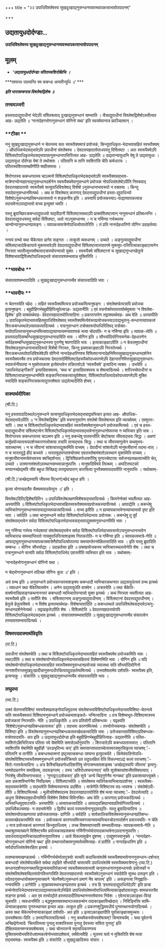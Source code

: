 +++
title = "२२ उपाधिविश्लेषस्य सुखदुःखाद्यनुसन्धानव्यवस्थापकत्वाभावोपपादनम्"

+++


## उद्यतायुधदोर्दण्डाः..

**उपाधिविश्लेषस्य सुखदुःखाद्यनुसन्धानव्यवस्थापकत्वाभावोपपादनम्**

## **मूलम्**

- ***‘उद्यतायुधदोर्दण्डाः पतितस्वशिरोक्षिभिः ।***

***पश्यन्तः पातयन्ति स्म कबन्धा अप्यरीन्युधि ॥’ ***

***इति भारतवचनान्न विश्लेषाद्विशेषः ॥***

### **तत्त्वमञ्जरी**

हस्तपादाद्युपाधीनां भेदेऽपि संश्लिश्व्त्वाद् दुःखाद्यनुसन्धानं सम्भवति । चैत्राद्युपाधीनां विश्लेषाद्विशेषोऽस्तीत्यत आह- उद्यतेति ॥ ‘नानादेहगभोगानुसन्धानं योगिनो यथा’ इति स्वयमेवान्यत्र प्रपञ्चितवान् ।

### **टीका **

ननु सुखदुःखाद्यनुसन्धाने न चेतनस्य सतः स्वरूपैक्यमात्रं प्रयोजकं, किन्तूपाधिकृत-भेदाभावसहितं स्वरूपैक्यम् । औपाधिकभेदसद्भावेऽपि उपाधीनां संश्लेषश्च । देवदत्तयज्ञदत्तोपाधयस्तु विश्लिष्टाः । अतः स्वरूपैक्येऽपि विश्लिष्टोपाधिकृतभेदसद्भावान्नानुसन्धानापत्तिरित्यत आह- उद्यतेति ॥ उद्यतान्यायुधानि येषु ते उद्यतायुधाः । उद्यतायुधा दोर्दण्डा येषां ते तथोक्ताः । पतितानि च तानि स्वशिरांसि चेति कर्मधारयः । पतितस्वशिरसामक्षीणीति षष्ठीसमासः ।

शिरोगतस्य कबन्धगतस्य चाऽत्मनो विश्लिष्टोपाधिकृतभेदसद्भावेऽपि स्वरूपैक्यसद्भाव-मात्रेणान्योन्यज्ञानाद्यनुसन्धानदर्शनेन स्वरूपैक्यमेवानुसन्धाने प्रयोजकं नोपाधिसंश्लेषोऽपीति निश्चयाद्
देवदत्तयज्ञदत्तयोः स्वरूपैक्ये सत्युपाधिविश्लेषाद् विशेषो ऽनुसन्धानाभावरूपो न वक्तव्यः । किन्तु स्यादेवानुसन्धानमित्यर्थः । अथ वा विश्लेषात् कारणाद् देवदत्ताद्युपाधीनां हस्ता-द्युपाधिभ्यो विशेषोऽनुसन्धानप्रतिबन्धकत्वरूपो न शङ्कनीय इति । अस्यापि प्रयोजकस्याऽ-पाद्याव्यापकत्वान्न तदभावेनाऽपाद्याभावो वाच्य इत्युक्तं भवति ।

यस्तु ब्रूयाच्छिरःकबन्धाद्युपाधयो यद्यपीदानी विश्लिष्टास्तथाऽपि प्राक्संश्लिष्टत्वान् नानुसन्धानं प्रतिबध्नन्ति । देवदत्ताद्युपाधयस्तु सर्वदा विश्लिष्टा, अतो नाऽनुसन्धानम् । न च गर्भिण्या गर्भस्थस्य चान्योन्यानुसन्धानप्रसङ्गः । व्यापकत्वमात्रेणोपाधित्वोपपत्तेरिति । तं प्रति नानादेहधारिणो योगिन उदाहर्तव्याः ।

नन्वयं ग्रन्थो यथा चैकेत्यतः प्रागेव सङ्गतः । तत्कुतो व्यवधानम् । उच्यते । अङ्गुल्याद्युपाधीनां संश्लिष्टत्वादेकैकापाये मुक्त्यभावेऽपि देवदत्ताद्युपाधीनां विश्लिष्टत्वात्तदपगमे मुक्त्युप-पत्तिरित्याकाङ्क्षाऽप्यनेन निरस्ता भवतीत्युभयशेषत्वादत्रास्योपन्यासो युक्तः । स्वरूपैक्ये संश्लिष्टानां च सुखाद्यनुन्धानहेतुत्वे विशेषाभावाद्विश्लिष्टोपाधिसद्भावे संसारावश्यम्भावान्न मुक्तिरिति ।

### **भावबोधः **

संसारावश्यम्भावादिति ॥ सुखदुःखाद्यनुसन्धानस्यैव संसारत्वादिति भावः ।

### **भावदीपः **

न चेतनस्येति च्छेदः । सहितं स्वरूपैक्यमित्यत्र प्रयोजकमित्यनुषङ्गः । संश्लेषश्चेत्यत्रापि प्रयोजक इत्यनुषङ्गः । बहुव्रीहिगर्भबहुव्रीहिरित्युपेत्याऽह- उद्यतानीति ॥ एवं वचनोक्तेस्तात्पर्यार्थमुक्त्वा ‘न विश्लेषा-द्विशेषः’ इति वाक्यार्थमाह- देवदत्तयज्ञदत्तयोरित्यादिना ॥ प्रकारान्तरेण तद्वाक्यार्थमाह- अथ वेति ॥ अस्यापीति ॥ उपाधिकृतभेदाभावसहितमुपाधिविश्लेषवत् स्वरूपैक्यमित्येवंरूपप्रयोजकस्याऽपाद्यभूतानु-सन्धानाव्यापकत्वं शिरःकबन्धस्थलेऽव्यापकत्वादित्यर्थः । यत्रानुसन्धानं तत्रोक्तरूपोपाधिरितिवद् यत्रोक्त-रूपोपाधिस्तत्रानुसन्धानमित्यापाद्यव्याप्यत्वमप्यावश्यकं मत्वा चोदयति- न च गर्भिण्या इति ॥ व्यापक-त्वेति ॥ हस्तपादादिसम्बन्धिसुखाद्यनुसन्धानादाविति भावः । योगिन इति ॥ सौभर्यादियोगिनामनेक-देहधारणेन सर्वदेहसम्बन्धिसुखाद्यनुसन्धानस्य पुराणेषु श्रवणादिति भावः । इत्याकाङ्क्षाऽपीति ॥ न केवलमुपाधीनां विश्लेषादनुसन्धानाभावादिरूपो विशेषो निरस्तः, किन्तु इयमाकाङ्क्षाऽपि निरस्तेत्यर्थः । शिरःकबन्धरूपोपाधिविश्लेषेऽपि योगिनो नानादेहधारिणश्च विश्लिष्टनानादेहनिमित्तसुखाद्यनुसन्धानदर्शनेन स्वरूपैक्यस्यैव तत्र प्रयोजकतया देवदत्तादेर्विश्लिष्टदेहरूपैकोपाध्यपगमेऽपि देहान्तरनिमित्तसुखाद्यनुसन्धान-स्यावर्जनीयतया न मुक्तेरवकाश इत्येवंभावेन तन्निरासोऽग्रे ‘स्वरूपैक्ये’ इत्यादिना व्यक्तः । उभयेति ॥ ‘उपाधिभेदाङ्गीकारे’ इत्यादिवाक्यस्य, ‘यथा च’ इत्यादिवाक्यस्य च शेषत्वादित्यर्थः । शरीरस्योपाधीनां च विश्लिष्टत्वान्नानुसन्धानमिति शङ्कानिरासकत्वात्पूर्वशेषता, विश्लिष्टोपाधित्वादेकोपाध्यपगमेऽपि मुक्तिः स्यादिति शङ्कानिरासकत्वादुत्तरशेषता उद्यतेत्यादेरिति ज्ञेयम् ।

### **वाक्यार्थदीपिका**

(श्री.टि.)

ननु हस्तपादादिस्थलेऽनुसन्धाने सत्यप्युपाधिकृतभेदसद्भावाद्व्यभिचार इत्यत आह- औपाधिक-भेदसद्भावेऽपीति ॥ ‘न विश्लेषाद्विशेषः’ इति वचनानुसारेण संश्लेषो विश्लेषाभाव इति व्याख्येयम् । एवमुत्तर-त्रापि । तथा च विश्लिष्टोपाधिकृतभेदाभावसहितं स्वरूपैक्यमेवानुसन्धाने प्रयोजकमित्यर्थः । एवं च हस्त-पादाद्युपाधीनां संश्लिष्टत्वेन विश्लिष्टोपाधिकृतभेदाभावसद्भावेनानुसन्धानोपपत्त्या न व्यभिचार इति भावः । शिरोगतस्य कबन्धगतस्य चाऽत्मन इति ॥ ननु कबन्धेषु पातयन्तीति चेष्टोक्त्या जीवसद्भावः सिद्धः । अक्ष्णां कर्तृप्रयोज्यत्वरूपदर्शनकारणत्वोक्त्या तत्रापि तत्सद्भावः सिद्धः । तथा च जीवस्याणुत्वेन कथमुभय-त्रावस्थानम् । न च जीवानां सांशत्वात्तद्युक्तमिति वाच्यम् । देवादीनां सांशत्वेऽपि मानुषजीवानां तदभा-वात् । न च भारतयुद्धे हीदं कथ्यते । भारतयुद्घगताश्चोत्तमा एवातस्तेषामंशतोऽवस्थानं युक्तमिति वाच्यम् । मानुषजीवानामप्येवंभावस्य क्वचिद्दर्शनात् । द्वित्रिश्छिन्नगोधाशरीरेषु युगपच्चेष्टायाः सर्वजनप्रत्यक्षत्वाच्चेति चेत्, उच्यते । उत्तमानामंशतोऽवस्थानसम्भवान्नानुपपत्तिः । मानुषादिविषये त्वित्थम् । अघटितघटको भगवानच्छेद्यमपि जीवं बहुधा विच्छिद्य तत्तद्व्यापारान् कारयित्वा पुनरैक्यमापादयतीति नानुपपत्तिः । यथोक्तम्-

(श्री.टि.)‘अच्छेद्यस्यापि जीवस्य वि(भागं)च्छेदं बहुधा हरिः ।

कृत्वा भोगान्प्रदायैव चैक्यमापादयेत्पुनः ॥’ इति ।

विश्लेषा(दिति)द्विशेषादिति१ ॥ उपाधिविश्लेषलक्षणविशेषसद्भावादित्यर्थः । किमनेनोक्तं भवतीत्यत आह- अस्यापीति ॥ विश्लिष्टोपाधिकृतभेदाभावसहितस्वरूपैक्यरूपप्रयोजकस्यापीत्यर्थः । आपाद्येति ॥ कबन्धेषु व्यभिचारेणानुसन्धानरूपापाद्याव्यापकत्वादित्यर्थः । वाच्य इतीति ॥ न ह्यव्यापकाभावेनाव्याप्याभावो दृष्ट इति भावः । सर्वदेति ॥ तथा चानुसन्धाने सर्वदा विश्लिष्टोपाधिभेदाभावः प्रयोजकः । कबन्धेषु तु पूर्वं संश्लेषसद्भावेन सर्वदा विश्लिष्टोपाधिकृतभेदाभावसद्भावाद्युक्तमनुसन्धानमिति भावः ।

ननु गर्भिण्या गर्भस्य गर्भदशायां संश्लेषसद्भावेन सर्वदा विश्लिष्टोपाधिभेदाभावसत्त्वेऽप्यनुसन्धानाभावेन व्यभिचारान्न समव्याप्तिरतो नायमुपाधिरित्याशङ्क्य निराकरोति- न च गर्भिण्या इति ॥ व्यापकत्वमात्रे-णेति ॥ आपाद्यभूतानुसन्धानव्यापकत्वमात्रेणैवोपाधित्वोपपत्त्या समव्याप्तेरनपेक्षितत्वादिति भावः । इति यस्तु ब्रूयादिति सम्बन्धः । योगिनः सौभर्याद्याः । उदाहर्तव्या इति ॥ उक्तप्रयोजकस्य व्यभिचारस्थलत्वेनेति शेषः । तथा च तत्रानुसन्धाने सत्यपि सर्वदा विश्लिष्टोपाधिभेद एवास्तीति व्यभिचार इति भावः । यथोक्तम्-

‘नानादेहभोगानुसन्धानं योगिनो यथा ।

न चेद्भोगानुसन्धानं तदिच्छा योगिनः कुतः ॥’ इति ।

अयं ग्रन्थ इति ॥ अनुसन्धाने प्रयोजकान्तरमाशङ्क्य कबन्धादौ व्यभिचारकथनपर उद्यतायुधेत्ययं ग्रन्थ इत्यर्थः । व्यवधानं यथा चैकेतिवाक्येन । अनेन उद्यतायुधेति वाक्येन । अत्रास्येति ॥ तथा चैकेति-वाक्येनातिप्रसङ्गकथनानन्तरं कबन्धादौ व्यभिचारोपन्यासो युक्त इत्यर्थः । कथं निरस्ता भवतीत्यत आह- स्वरूपैक्ये इति ॥ सतीति शेषः । संश्लिष्टानाम् अङ्गुल्याद्युपाधीनाम् । विश्लिष्टानां देवदत्ताद्युपाधीनाम् । हेतुत्वे हेतुत्वविषये । न विशेष इत्यस्यार्थमाह- विशेषाभावादिति ॥ कबन्धस्थले उपाधिविश्लेषसद्भावेऽप्यनु-सन्धानदर्शनेनेत्यर्थः । तद्वत्प्रकृतेऽपीति शेषः । विश्लिष्टेति ॥ देवदत्तयज्ञदत्तयोरपि विश्लिष्टोपाधिकृतभेदसद्भाव इत्यर्थः । संसारावश्यम्भावादिति ॥ सुखदुःखाद्यनुसन्धानस्यैव संसारत्वेन तस्यावश्यम्भावादित्यर्थः ।

### **विषमपदवाक्यार्थविवृतिः**

(पां.टि.)

उपाधीनां संश्लेषश्चेति ॥ तथा च विश्लिष्टोपाधिकृतभेदाभावसहितं स्वरूपैक्यमेव प्रयोजकमिति भावः । तथाऽपीति ॥ तथा च संश्लेषायोग्योपाधिकृतभेदाभावसहितत्वं विशेषणमिति भावः । योगिन इति ॥ यदि संश्लेषयोग्योपाधिकृतभेदाभावसहितं स्वरूपैक्यमनुसन्धानप्रयोजकं स्यात्तथा सति सौभर्यादियोगिनो नानाशरीरगतसुखदुःखादीन्नानुसन्दधीरन्नित्याद्युदाहर्तव्यमित्यर्थः । उभयशेषतामेव दर्शयति- स्वरूपैक्य इति, इत्यप्याहुः । संसारेति ॥ सुखदुःखाद्यनुसन्धानस्यैव संसारत्वादिति भावः ।

### **लघुप्रभा**

(व्या.टि.)

उक्तं चेतनत्वविशिष्टं स्वरूपैक्यप्रसङ्गोपाधिमुदास्य संश्लेषाभावविशिष्टोपाधिकृतभेदाभावविशिष्ट-चेतनत्वे सति स्वरूपैक्यरूपं विशिष्टमनुसन्धाने प्रयोजकमाशङ्कते- नन्वित्यादिना ॥ तत्र विशेष्यभूत-विशिष्टमात्रस्य प्रयोजकतां निरस्यति- नेति ॥ उपाधिकृतेति ॥ अत्र प्रतियोगी प्रतिबन्धकः । यद्वक्ष्यति ‘विशेषोऽनुसन्धानप्रतिबन्धकत्वरूपः’ इति । तदभावः कारणमित्यर्थः । तस्योत्तेजकमाह- संश्लेषश्चेति ॥ विशिष्टा इति ॥ विश्लेषस्यानुसन्धानप्रतिबन्धकतावच्छेदकत्वादिति भावः । उत्तेजकाभावविशिष्टप्रतिबन्धक-मत्रोपपादयति- अत इति ॥ उद्यतायुधदोर्दण्डा इति बहुव्रीहिगर्भबहुव्रीहिरित्याह- उद्यतानीति ॥ पतित-स्वशिरोऽक्षिभिरित्यत्र पतिताः स्वे येषामिति समासेऽर्थानुपपत्तिः । शिरःपातेऽपि कबन्धपाताभावात् । पतितानि स्वशिरांसि येषामिति बहुव्रीहौ
‘उरःप्रभृतिभ्यः कप्’ इति समासान्तापाताच्चेत्यस्वरसमुरसिकृत्य व्याचश्व्े- पतितानि च तानीति ॥ कबन्धस्थात्मनां द्रष्टृत्वात्कबन्धाः पश्यन्त इत्युपचर्यते । किमेवंवादिनोपाधि-संश्लेषविशिष्टस्वरूपैक्यमनुसन्धाने प्रयोजकीक्रियते उत तदुपलक्षितं वेति विकल्प्याऽद्यं कल्पं पराचश्व्े- शिरो-गतस्येत्यादिना ॥ अत्र कैश्चिच्छिन्नगोधादिशरीरेषु भोगासम्भवमाशङ्क्य ‘अच्छेद्यस्यापि जीवस्य’ इत्यनु-भाष्योदाहरणेन समाहितम्, तदसङ्गतम् । तस्य ‘अविरोधश्चन्दनवत्’ सति सूत्रोक्तसांशजीवविषयत्वात् । निरंशेषु जीवविभागाभावात् । ‘गुणाद्वाऽऽलोकवत्’ इति सूत्रे ‘अन्ये चिद्गुणेनैव नान्यथा’ इति प्रकाशव्याप्त्युक्तेः। अतः प्रकाशविभागेनैव निर्वोढव्यम् । विश्लिष्टस्येति ॥ संश्लेषस्य व्यतिरेकव्यभिचारप्रदर्शनम् । स्वरूपैक्य-सद्भावमात्रेणेति ॥ सद्भावेति विशेष्यस्यान्वयः प्रदर्शितः । मात्रेणेति विशिष्टस्य तद-भावश्च । संश्लेषोऽपी-तीति ॥ विशिष्टमित्यर्थः । मूलीयविशेषपदस्य देवदत्तयज्ञदत्तयोरिति शेषं मत्वा व्याचश्व्े- देवदत्तेत्यादि ॥ अधुना विशेषपदमुपाधीनामिति विशेषेण विशेष्यं विविनक्ति- अथ वेति ॥ कारणात् प्रयोजकादित्यर्थः । अभिसन्धिमुद्घाटयति- अस्यापीति ॥ अव्यापकत्वादिति ॥ आपाद्यवन्निष्ठाभावप्रतियोगित्वादित्यर्थः । उपाधिवैकल्यमाह- न तदभावेनेति ॥ द्वितीयं कल्पं परमतत्वेनानूद्यावद्यति- यस्तु ब्रूयादित्यादिना ॥ संश्लेषस्योपलक्षणतया प्रयोजकतामाह- प्रागिति ॥ सर्वदेति ॥ सार्वकालिकविश्लेषस्यानुसन्धानप्रतिबन्ध-कतावच्छेदकत्वमिति भावः । प्रयोजकत्वं कारणत्वमित्यवगत्यान्वयव्यभिचारचोदनापदेशेन प्रसञ्जयति- न चेति ॥ नात्र प्रयोजकत्वं कारणत्वं किन्तूपाधित्वम् । तच्च विषमव्याप्त्यापि सम्भवतीत्याह- व्यापकत्वमात्रे-णेति ॥ यथाश्रुतव्याख्याने विशिष्टस्यैव प्रयोजकत्वप्रसक्त्या गर्भिणीगर्भयोरापादकाभावेनाऽपादनानुपपत्तिः। उपाधेरापाद्यव्यभिचारप्रदर्शनानुपपत्तिश्च । अतो विकल्पमुखेन दूषणम् । एतद्दूषणस्यानुक्तेः । ‘नानादेहग-भोगानुसन्धानं योगिनो यथा’ इति ग्रन्थान्तरोक्तमनुस्मर्तव्यमित्याह- तं प्रतीति ॥ नानादेहधारिण इति ॥ सर्वदोपाधिसंश्लेषरहिता इत्यर्थः ।

ततश्चायमाखण्डलार्थः । गर्भिणीगर्भयोर्मातापुत्रयोः सत्यपि कदाचित्संश्लेषे स्वरूपैक्याभावेनाननुसन्धान-दर्शनात् कबन्धादौ संश्लेषोपलक्षिते सर्वथा तद्रहिते सौभर्यादौ चासत्यपि उपाधिसंश्लेषे स्वरूपैक्यमात्रेणानु-(व्या.टि.) सन्धानदर्शनादनन्यथासिद्धान्वयव्यतिरेकाभ्यां स्वरूपैक्यभावाभावौ चानुसन्धानाननुसन्धानयोः प्रयोजकौ न संश्लेषविश्लेषशब्दितसंयोगविभागाविति देवदत्तयज्ञदत्तयोः स्वरूपैक्येऽनुसन्धानं स्यादेवेति सुस्थः प्रसङ्ग इति । तदेतदनुसन्धायोक्तमनुव्याख्याने ‘चेतनैक्येऽनुसन्धानं प्रमाणं नैव चापरम्’ इति । असङ्गत्या निगृह्णाति- नन्वयमिति ॥ प्रागेवेति ॥ सुखव्यवस्थाभङ्गप्रस्ताव इत्यर्थः । तत्र हि ‘हस्तपादाद्युपाधिभेदेऽपि’ इति प्राचा ग्रन्थेनोपाधिभेदाभावस्याऽपाद्याव्यापकत्वेऽभिहिते उपाधिसंश्लेषस्योपाधित्वमित्याकाङ्क्षोदयात्तदुप-शामकस्तत्रैव सङ्गत इत्यर्थः । अत एव तत्त्वोद्योते हस्तपादादीतिग्रन्थानन्तरमेवास्य निवेशः । एवेत्यत्राऽकाङ्क्षा-विरहं सूचयति । व्यवधानमिति ॥ बद्धमुक्तव्यवस्थाभञ्जकग्रन्थेन तदाकाङ्क्षाविच्छेदात् । निविड्भिरिव सामि-धेन्याकाङ्क्षायाः पुनरुत्थाप्यत इत्यत आह- तत्कुत इति ॥ प्रकरणशुद्धिमवधीर्य पुनरुत्थानायोगादित्यर्थः । अस्य यथा चैकेत्यनेनाप्याकाङ्क्षां दर्शयति- अत इति ॥ इत्याऽकाङ्क्षापीति पूर्वाकाङ्क्षासमुच्चयः । उभयशेषत्वा-दिति ॥ उभयान्वितत्वादित्यर्थः । ननु कथमेकस्योभयशेषत्वम्? किमाश्चर्यम् । यथा पूर्वतन्त्रे अच्छिद्रेणेत्यादेः ‘चित्पतिस्त्वा पुनातु वाक्पतिस्त्वा पुनातु देवस्त्वा सविता पुनातु’ इति दीक्षितयावनमन्त्रत्रयशेषत्वम् । यथा चोत्तरतन्त्रे स्मृत्यधिकरणस्य युक्तिसमयोभयविरोधशामकत्वेनोभयवादशेषत्वं, तथैवेत्यवैहि । मूलस्य यतो न मुक्तिरिति शेषं मत्वा तद्भावमाह- स्वरूपैक्य इति ॥ संसारेति ॥ सुखदुःखादिरूपः संसारः ।

